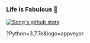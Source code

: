 ### Life is Fabulous 👋

[![Song's github stats](https://github-readme-stats.vercel.app/api?username=Song-Artish)](https://github.com/Song-Artish/github-readme-stats)



?Python=3.7.7e&logo=appveyor

<!--
**Song-Artish/Song-Artish** is a ✨ _special_ ✨ repository because its `README.md` (this file) appears on your GitHub profile.

Here are some ideas to get you started:

- 🔭 I’m currently working on ...
- 🌱 I’m currently learning ...
- 👯 I’m looking to collaborate on ...
- 🤔 I’m looking for help with ...
- 💬 Ask me about ...
- 📫 How to reach me: ...
- 😄 Pronouns: ...
- ⚡ Fun fact: ...
-->
